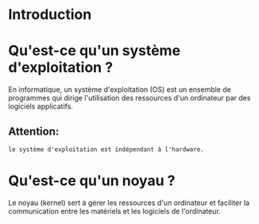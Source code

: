 # Introduction


# Qu'est-ce qu'un système d'exploitation ?

En informatique, un système d'exploitation (OS) est un ensemble de programmes qui dirige l'utilisation des ressources d'un ordinateur par des logiciels applicatifs.


## Attention: 
```
le système d'exploitation est indépendant à l'hardware.
```
# Qu'est-ce qu'un noyau ?

Le noyau (kernel)  sert à gérer les ressources d'un ordinateur et faciliter la communication entre les matériels et les logiciels de l'ordinateur.
